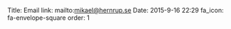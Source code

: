 Title: Email
link: mailto:mikael@hernrup.se
Date: 2015-9-16 22:29
fa_icon: fa-envelope-square
order: 1
